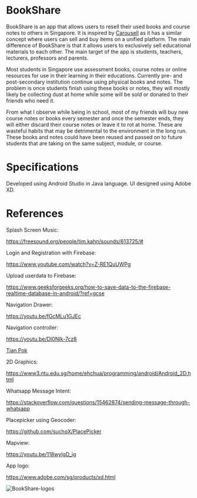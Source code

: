 # BookShare 
BookShare is an app that allows users to resell their used books and course notes to others in Singapore. It is inspired by [Carousell](https://www.Carousell.com) as it has
a similar concept where users can sell and buy items on a unified platform. The main difference of BookShare is that it allows users to exclusively sell educational materials 
to each other. The main target of the app is students, teachers, lecturers, professors and parents. 

Most students in Singapore use assessment books, course notes or online resources for use in their learning in their educations. Currently pre- and post-secondary institution continue using physical books and notes. 
The problem is once students finish using these books or notes, they will mostly likely be collecting dust at home while some will be sold or donated to their friends who need it.  

From what I observe while being in school, most of my friends will buy new course notes or books every semester and once the semester ends, they will either discard their course 
notes or leave it to rot at home. These are wasteful habits that may be detrimental to the environment in the long run. These books and notes could have been reused and passed on 
to future students that are taking on the same subject, module, or course.

# Specifications
Developed using Android Studio in Java language.
UI designed using Adobe XD.

# References

Splash Screen Music:

https://freesound.org/people/tim.kahn/sounds/613725/#

Login and Registration with Firebase:

https://www.youtube.com/watch?v=Z-RE1QuUWPg

Upload userdata to Firebase:

https://www.geeksforgeeks.org/how-to-save-data-to-the-firebase-realtime-database-in-android/?ref=gcse

Navigation Drawer:

https://youtu.be/fGcMLu1GJEc

Navigation controller:

https://youtu.be/DI0NIk-7cz8

[Tian Pok](https://github.com/liang799/Vigour)


2D Graphics:

https://www3.ntu.edu.sg/home/ehchua/programming/android/Android_2D.html

Whatsapp Message Intent:

https://stackoverflow.com/questions/15462874/sending-message-through-whatsapp

Placepicker using Geocoder:

https://github.com/suchoX/PlacePicker

Mapview:

https://youtu.be/118wylgD_ig

App logo:

https://www.adobe.com/sg/products/xd.html

![BookShare-logos](https://user-images.githubusercontent.com/87692678/151004852-a8a3485f-c7b1-497a-8a3a-b1af3bf0f32f.png)
